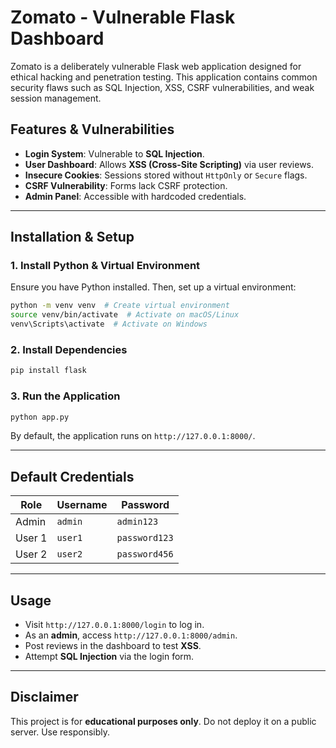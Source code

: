 # Zomato - Vulnerable Flask Dashboard

Zomato is a deliberately vulnerable Flask web application designed for ethical hacking and penetration testing. This application contains common security flaws such as SQL Injection, XSS, CSRF vulnerabilities, and weak session management.

## Features & Vulnerabilities
- **Login System**: Vulnerable to **SQL Injection**.
- **User Dashboard**: Allows **XSS (Cross-Site Scripting)** via user reviews.
- **Insecure Cookies**: Sessions stored without `HttpOnly` or `Secure` flags.
- **CSRF Vulnerability**: Forms lack CSRF protection.
- **Admin Panel**: Accessible with hardcoded credentials.

---

## Installation & Setup

### 1. Install Python & Virtual Environment
Ensure you have Python installed. Then, set up a virtual environment:

```bash
python -m venv venv  # Create virtual environment
source venv/bin/activate  # Activate on macOS/Linux
venv\Scripts\activate  # Activate on Windows
```

### 2. Install Dependencies

```bash
pip install flask
```

### 3. Run the Application

```bash
python app.py
```

By default, the application runs on `http://127.0.0.1:8000/`.

---

## Default Credentials

| Role  | Username | Password |
|--------|---------|-----------|
| Admin  | `admin`  | `admin123` |
| User 1 | `user1`  | `password123` |
| User 2 | `user2`  | `password456` |

---

## Usage
- Visit `http://127.0.0.1:8000/login` to log in.
- As an **admin**, access `http://127.0.0.1:8000/admin`.
- Post reviews in the dashboard to test **XSS**.
- Attempt **SQL Injection** via the login form.

---

## Disclaimer
This project is for **educational purposes only**. Do not deploy it on a public server. Use responsibly.
